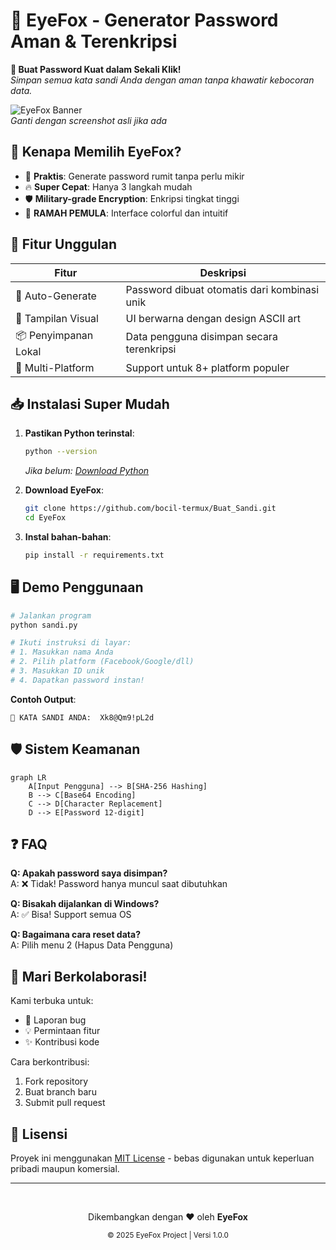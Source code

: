 # 🦊 EyeFox - Generator Password Aman & Terenkripsi

**🔐 Buat Password Kuat dalam Sekali Klik!**  
*Simpan semua kata sandi Anda dengan aman tanpa khawatir kebocoran data.*

![EyeFox Banner](https://via.placeholder.com/800x200/1e293b/ffffff?text=EyeFox+Password+Generator)  
*Ganti dengan screenshot asli jika ada*

## 🌟 Kenapa Memilih EyeFox?
- 🎯 **Praktis**: Generate password rumit tanpa perlu mikir
- 🔥 **Super Cepat**: Hanya 3 langkah mudah
- 🛡️ **Military-grade Encryption**: Enkripsi tingkat tinggi
- 💖 **RAMAH PEMULA**: Interface colorful dan intuitif

## 🚀 Fitur Unggulan
| Fitur | Deskripsi |
|-------|-----------|
| 🔄 Auto-Generate | Password dibuat otomatis dari kombinasi unik |
| 🎨 Tampilan Visual | UI berwarna dengan design ASCII art |
| 📦 Penyimpanan Lokal | Data pengguna disimpan secara terenkripsi |
| 🧩 Multi-Platform | Support untuk 8+ platform populer |

## 📥 Instalasi Super Mudah
1. **Pastikan Python terinstal**:
   ```bash
   python --version
   ```
   *Jika belum: [Download Python](https://www.python.org/downloads/)*

2. **Download EyeFox**:
   ```bash
   git clone https://github.com/bocil-termux/Buat_Sandi.git
   cd EyeFox
   ```

3. **Instal bahan-bahan**:
   ```bash
   pip install -r requirements.txt
   ```

## 🖥️ Demo Penggunaan
```bash
# Jalankan program
python sandi.py

# Ikuti instruksi di layar:
# 1. Masukkan nama Anda
# 2. Pilih platform (Facebook/Google/dll)
# 3. Masukkan ID unik
# 4. Dapatkan password instan!
```

**Contoh Output**:
```
🔑 KATA SANDI ANDA:  Xk8@Qm9!pL2d
```

## 🛡️ Sistem Keamanan
```mermaid
graph LR
    A[Input Pengguna] --> B[SHA-256 Hashing]
    B --> C[Base64 Encoding]
    C --> D[Character Replacement]
    D --> E[Password 12-digit]
```

## ❓ FAQ
**Q: Apakah password saya disimpan?**  
A: ❌ Tidak! Password hanya muncul saat dibutuhkan

**Q: Bisakah dijalankan di Windows?**  
A: ✅ Bisa! Support semua OS

**Q: Bagaimana cara reset data?**  
A: Pilih menu 2 (Hapus Data Pengguna)

## 🤝 Mari Berkolaborasi!
Kami terbuka untuk:
- 🐛 Laporan bug
- 💡 Permintaan fitur
- ✨ Kontribusi kode

Cara berkontribusi:
1. Fork repository
2. Buat branch baru
3. Submit pull request

## 📜 Lisensi
Proyek ini menggunakan [MIT License](LICENSE) - bebas digunakan untuk keperluan pribadi maupun komersial.

---

<div align="center">
  <br>
  <p>Dikembangkan dengan ❤️ oleh <strong>EyeFox</strong></p>
  <sub>© 2025 EyeFox Project | Versi 1.0.0</sub>
</div>
